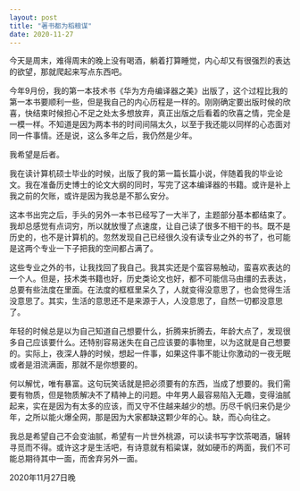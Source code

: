 ```yaml
---
layout: post
title: "著书都为稻粮谋"
date: 2020-11-27
---
```


今天是周末，难得周末的晚上没有喝酒，躺着打算睡觉，内心却又有很强烈的表达的欲望，那就爬起来写点东西吧。

今年9月份，我的第一本技术书《华为方舟编译器之美》出版了，这个过程比我的第一本书要顺利一些，但是我自己的内心历程是一样的。刚刚确定要出版时候的欣喜，快结束时候担心不足之处太多想放弃，真正出版之后看着的欣喜之情，完全是一模一样。不知道是因为两本书的时间间隔太久，以至于我还能以同样的心态面对同一件事情。还是说，这么多年之后，我仍然是少年。

我希望是后者。

我在读计算机硕士毕业的时候，出版了我的第一篇长篇小说，伴随着我的毕业论文。我在准备历史博士的论文大纲的同时，写完了这本编译器的书籍。或许是补上我之前的欠账，或许是因为我总是不那么安分。

这本书出完之后，手头的另外一本书已经写了一大半了，主题部分基本都结束了。我却总感觉有点词穷，所以就放慢了点速度，让自己读了很多不相干的书。既不是历史的，也不是计算机的。忽然发现自己已经很久没有读专业之外的书了，也可能是这两个专业一下子把我的空间都占满了。

这些专业之外的书，让我找回了我自己。我其实还是个蛮容易触动，蛮喜欢表达的一个人。但是，技术类书籍也好，历史类论文也好，都不可能信马由缰的去表达，总要有些法度在里面。在法度的框框里呆久了，人就变得没意思了，也会觉得生活没意思了。其实，生活的意思还不是来源于人，人没意思了，自然一切都没意思了。

年轻的时候总是以为自己知道自己想要什么，折腾来折腾去，年龄大点了，发现很多自己应该要什么。还特别容易迷失在自己应该要的事物里，以为这就是自己想要的。实际上，夜深人静的时候，想起一件事，如果这件事不能让你激动的一夜无眠或者是泪流满面，那就不是你想要的。

何以解忧，唯有暴富。这句玩笑话就是把必须要有的东西，当成了想要的。我们需要有物质，但是物质解决不了精神上的问题。中年男人最容易陷入无趣，变得油腻起来，实在是因为有太多的应该，而又守不住越来越少的想。历尽千帆归来仍是少年，之所以能火爆全网，那是因为大家都缺这颗少年的心。缺，而心向往之。

我总是希望自己不会变油腻，希望有一片世外桃源，可以读书写字饮茶喝酒，辗转寻觅而不得。或许这才是生活吧，有诗意就有稻粱谋，就如硬币的两面，我们不可能总期待其中一面，而舍弃另外一面。

2020年11月27日晚